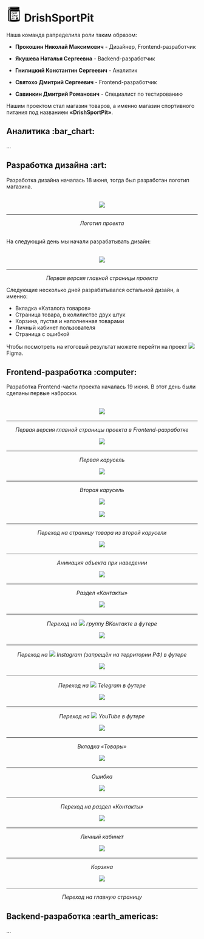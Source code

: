 

<h1><img src="FRONTEND/media/android-chrome-512x512.png" height="40"/> DrishSportPit</h1>

Наша команда рапределила роли таким образом:
- **Прокошин Николай Максимович** -  Дизайнер, Frontend-разработчик

- **Якушева Наталья Сергеевна** -	Backend-разработчик

- **Гнилицкий Константин Сергеевич** - Аналитик

- **Святохо Дмитрий Сергеевич** -	Frontend-разработчик

- **Савинкин Дмитрий Романович** - Специалист по тестированию

Нашим проектом стал магазин товаров, а именно магазин спортивного питания под названием <b>«DrishSportPit»</b>.

<h2>Аналитика :bar_chart:</h2>
...

<h2>Разработка дизайна :art:</h2>
Разработка дизайна началась 18 июня, тогда был разработан логотип магазина.
<br><br>
<p align="center" width="100%">
  <img src="FRONTEND/media/logo.ico"/>
</p>

___
<p align="center">
  <i>Логотип проекта</i>
  </p>
<br>
На следующий день мы начали разрабатывать дизайн:
<br><br>
<p align="center" width="100%">
  <img src="https://sun9-13.userapi.com/impg/4jVnfcvcNKYBr82CgEmP9uX2bUEdqys5Ty98zw/Whh2rC35ZQk.jpg?size=829x2160&quality=96&sign=7e0bf77963533b0b7de4083146c78c76&type=album"/>
</p>

___
<p align="center">
  <i>Первая версия главной страницы проекта</i>
  </p>

  Следующие несколько дней разрабатывался остальной дизайн, а именно:
  - Вкладка «Каталога товаров»
  - Страница товара, в колилистве двух штук
  - Корзина, пустая и наполненная товарами
  - Личный кабинет пользователя
  - Страница с ошибкой
<p>Чтобы посмотреть на итоговый результат можете перейти на проект <a href ="https://www.figma.com/design/ZumUZ8boM4ANNOZOvuoQKp/DESIGN?t=3wjoTr2HRGATSLLU-1" style="text-decoration: none;"><img src="https://image.winudf.com/v2/image1/Y29tLmZpZ21hLm1pcnJvcl9pY29uXzE2Mzg4MzY4MjBfMDQ0/icon.png?w=&fakeurl=1" height=15px>Figma.</a></p>


<h2>Frontend-разработка :computer:</h2>
Разработка Frontend-части проекта началась 19 июня. В этот день были сделаны первые наброски.
<br><br>
<p align="center" width="100%">
  <img src="https://sun9-4.userapi.com/impg/UMJFqLPUp6fTZto2d1y8QlmYTVKJRB6i7_fk3Q/BSzdU-8MrXA.jpg?size=1919x1079&quality=96&sign=5ddd51e564448cb2dbb7fd24f1482f18&type=album"/>
</p>

___
<p align="center">
  <i>Первая версия главной страницы проекта в Frontend-разработке</i>
  </p>

<p align="center" width="100%">
  <img src="https://psv4.userapi.com/c909628/u307080556/docs/d42/519f17ca4cf7/1.gif?extra=U5U8pyHzKFebTQaZG9Q34ncVqK41-YevkdxG53NAjh9cR6cVcSKirA37Wbf4E2Xef2YWkFSsQ3zOs9MgFktXWOa85_wHrUKSA3-jYIOhctOZc-axyVCVC1c-EesMslE2R7n4MJnfHgF7SBII-FeYs8fEPA"/>
</p>

___
<p align="center">
  <i>Первая карусель</i>
  </p>

<p align="center" width="100%">
  <img src="https://psv4.userapi.com/c909628/u307080556/docs/d14/fec61b8310cb/2.gif?extra=0yvKv3bz-UmmPatOHypDJbJiHuLJNwyTloa5as1fxr6PK7qz5mtD7zh7Zt6MQ4R8LpcGI3uMY6UCBhCu3YeXz_-yWaMnMDM0cs92dUQ78DtIuX7OB0irP4u7-jtfSygSBZcCWnXlC1hwztwdd3jT5AiEjA"/>
</p>

___
<p align="center">
  <i>Вторая карусель</i>
  </p>

<p align="center" width="100%">
  <img src="https://psv4.userapi.com/c909628/u307080556/docs/d24/19efad39a6b6/3.gif?extra=J3qcfglUcVa9r2aVmycpJz50Dv8nccyjqK8KOOio2pKKqw7CiEeQn3XBItStSMNzD-rdZ7MlxG-x0CanfBB6Jp97J1ZG1t7oGLcN_dpp1onWlZEzdFmXrqOHU8CYjGMQgDG0zqv9ZtVd1a1EzAV65qRVmw\"/>
</p>


<p align="center" width="100%">
  <img src="https://psv4.userapi.com/c909628/u307080556/docs/d51/c2011a6983a0/4.gif?extra=j5BUS7Me1q5kZ4ikWmqEuUgQ29sVD52smDpQ7q7QJeAg-9mBgW6v7M4Fw7UYPqA14M6DU0hV6_bPXfPTiaxGPTZB1ewzglstPnRq3IhqRXexVw3DtiQvGRbWAkEsZTZCONMxGSxNifL1JSm_sh5eRrjYzg"/>
</p>

___
<p align="center">
  <i>Переход на страницу товара из второй карусели</i>
  </p>

<p align="center" width="100%">
  <img src="https://psv4.userapi.com/c909628/u307080556/docs/d52/d70ae84752e6/5.gif?extra=6kel9BPDHuxJFOW3zGFqHjHh_yAl6uBHos8Bsb6S2fvAtlp-f-LoQm7az1kjic1DwUHxDZrz9up0FAGOUdG6T-vgRtm0yopYnG9gq3hvHtPDNCIDtT_II-wP_nHEpwNro87nVXi6ZbRRITxsY_VsoGQy0g"/>
</p>

___
<p align="center">
  <i>Анимация объекта при наведении</i>
  </p>

<p align="center" width="100%">
  <img src="https://psv4.userapi.com/c909628/u307080556/docs/d3/c91161aecd05/6.gif?extra=o7Ic_Jl0XKTdbHcn0J2ApfDOgyaAs6uNxZ-_sBiqFr1GUV4s8_r15NTVXbQuyhjVyR6ElIdnkVqPlfdOXUalaCVROmi5t82TpCVEQ_DrLShZn5mKepw1pHAf76AU6QCS0c_o6dhfNfkw0lSUeQhPnGIhkA"/>
</p>

___
<p align="center">
  <i>Раздел «Контакты»</i>
  </p>

<p align="center" width="100%">
  <img src="https://psv4.userapi.com/c909628/u307080556/docs/d5/434e4bdb8dc8/7.gif?extra=FLQsqv-Reai9UXJNeqmLEiDLUNg0t6Gahj7CxtIaUxDV1pAUW-AaSJ-pB6IxG7jolw3PyPSH1QTmnH2xkCSn-l4OWpZqJxD_yRB8acS2taNywYr9hNRw_kGp30qcUe9IS1DdPghpKsqpG-7m5153doJtiA"/>
</p>

___
<p align="center">
  <i>Переход на <img src="https://upload.wikimedia.org/wikipedia/commons/thumb/f/f3/VK_Compact_Logo_%282021-present%29.svg/2048px-VK_Compact_Logo_%282021-present%29.svg.png" height=13px> группу ВКонтакте в футере</i>
  </p>

<p align="center" width="100%">
  <img src="https://psv4.userapi.com/c909628/u307080556/docs/d6/26b0d8f922a0/8.gif?extra=8ziezCwRq5l0SE-2gHeXGu6Bq0YL3hW8RmtbFmDlanwauC29ejCceVvpb2cZ5cZ-TlaYbaoUnQcjutR9mklZuDIKIFSRVcE2VX-8FYai30Yo082H1TohWQhsyumSdv9rFj17GrlU9j7uY6GvpWcF02Oh6A"/>
</p>

___
<p align="center">
  <i>Переход на <img src="https://upload.wikimedia.org/wikipedia/commons/thumb/a/a5/Instagram_icon.png/1200px-Instagram_icon.png" height=13px> Instagram (запрещён на территории РФ) в футере</i>
  </p>

<p align="center" width="100%">
  <img src="https://psv4.userapi.com/c909628/u307080556/docs/d50/5c2fc31b09cc/9.gif?extra=88lmoGDMNIMhrp-9i3AcDB0wWKxvkPSCF6i-WypcYNR0pDOHgXz24F4OWvBRGuwZB02ODFZeC9dickkYBBM0QeNvKqc8T7yFUSFzqeVHIAzo8lr-Iy4Kse98vbl7WIQjJa51-j9kaA1k6COf7aMRr19pqA"/>
</p>

___
<p align="center">
  <i>Переход на <img src="https://upload.wikimedia.org/wikipedia/commons/thumb/8/83/Telegram_2019_Logo.svg/2048px-Telegram_2019_Logo.svg.png" height=12px> Telegram в футере</i>
  </p>

<p align="center" width="100%">
  <img src="https://psv4.userapi.com/c909628/u307080556/docs/d33/45fa3f7f9508/10.gif?extra=llPnrPlqWOLBFMD1K23cwVKK6aukP7Q2EqiO5vzKdoKyXYL0Qa7mCrI8dowlSBNE3Xr2MH8HL37xB2e1JZGmpPoE3mB7Bc-DqOnofUYYuOYwZFV3CL8Fs0j_fpLSeJvNQhOvEjLhkIUUDAi-TA9gmha2dQ"/>
</p>

___
<p align="center">
  <i>Переход на <img src="https://upload.wikimedia.org/wikipedia/commons/e/ef/Youtube_logo.png" height=11px> YouTube в футере</i>
  </p>

<p align="center" width="100%">
  <img src="https://psv4.userapi.com/c909628/u307080556/docs/d18/845dde1bed32/11.gif?extra=GD-vtJRyos-mVLmlCo0Gwy0_Na57ijnRdThugsTtDN9uG4FGp5-ZU8PpcliKRKtEXcKxlMWdbNFaP6QbG3e7qFWB0JRNNHUot4xRX3mABldZmOmqNYonoNHxMKF1CJRM8pmpD1lXenAL7ZFDdAfE_kNWuA"/>
</p>

___
<p align="center">
  <i>Вкладка «Товары»</i>
  </p>

<p align="center" width="100%">
  <img src="https://psv4.userapi.com/c909628/u307080556/docs/d16/04ecf53ca251/12.gif?extra=Uvg6oosDX-MlGeQjlr9LN3tK83E5o7K-56hMx522cqoJ4v7gTtrgVui7IETIXE27saGd76e3O2BE78wAfsyppCA4LzBTqQ6In1Sim7LeZAi0lZOKU-2BHlEngoJ9ZZykFFEMMozF7rGyzPZgrebeOG-S2Q"/>
</p>

___
<p align="center">
  <i>Ошибка</i>
  </p>

<p align="center" width="100%">
  <img src="https://psv4.userapi.com/c909628/u307080556/docs/d25/f64ff99d3fd8/13.gif?extra=CjvOxhneySjbsftGyqO6b_JhdJeZyg-i2ZbsVlNiAuOL-ZKJI5l9dukoxUG0pGM9SVzzuKoZzExi1ynBldWeBM9fPmn7sxCL4bPvgB03loKP34A1uvsi6LnPMFgWZl5NS0EE8bdsTeBCwQV9aV-8EOwUeg"/>
</p>

___
<p align="center">
  <i>Переход на раздел «Контакты»</i>
  </p>

  <p align="center" width="100%">
  <img src="https://psv4.userapi.com/c909628/u307080556/docs/d15/8517c27bf614/14.gif?extra=fL84whQ0xNrieO-yeMs7Byk77nFHIaJ2-kIy3O9qri59t2LV-oNX5EXS7sWP9oSRkegKS0mnWhfSRVHTjrFsOBGe7WqqNyHGonwsGafNj3Fsjra69mCkhFw5JDbQ3ZaSk2uQUYsx1FyVUPkrf22ReddHfg"/>
</p>

___
<p align="center">
  <i>Личный кабинет</i>
  </p>


  <p align="center" width="100%">
  <img src="https://psv4.userapi.com/c909628/u307080556/docs/d59/189f305200f3/15.gif?extra=ZYNFptZNkMerXWhQYZXMNWN8_T8CS7gyTbdNIu6iJmm9GcnfwhrjQ08S1u15fTXwhZtosEjzOREX6NtpbBFNoh_1xyJZrsJXhEgpUHWRsosfEanxso3LK-280ZCx_1QetZ2N_rWT0z59kgXizpTOXbICow"/>
</p>

___
<p align="center">
  <i>Корзина</i>
  </p>


<p align="center" width="100%">
  <img src="https://psv4.userapi.com/c909628/u307080556/docs/d7/0f8b3ac84bcb/16.gif?extra=oTNBQ8vnQXI2GRTMZu3r5gC2REZ-ni1-inKHx9RAhp3badIJ79Okk6VAxEiO4jaul8esPikHWcHG1PMb4WI4R_EcE2mWbTZUkRkNvzZv7WgfF5TdrPVwU1tIKeOnu9biBVOTmBckdxPIqPOa_royui6itA"/>
</p>

___
<p align="center">
  <i>Переход на главную страницу</i>
  </p>






<h2>Backend-разработка :earth_americas:</h2>
...
